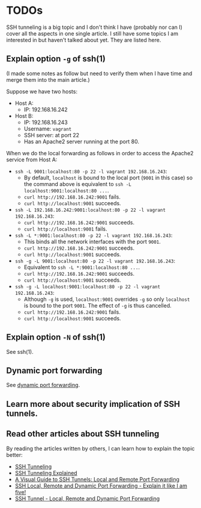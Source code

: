 # TODOs

SSH tunneling is a big topic and I don't think I have (probably nor can I) cover all the aspects in one single article. I still have some topics I am interested in but haven't talked about yet. They are listed here.

## Explain option `-g` of ssh(1)

(I made some notes as follow but need to verify them when I have time and merge them into the main article.)

Suppose we have two hosts:

- Host A:
  - IP: 192.168.16.242
- Host B:
  - IP: 192.168.16.243
  - Username: `vagrant`
  - SSH server: at port 22
  - Has an Apache2 server running at the port 80.

When we do the local forwarding as follows in order to access the Apache2 service from Host A:

- `ssh -L 9001:localhost:80 -p 22 -l vagrant 192.168.16.243`:
  - By default, `localhost` is bound to the local port (`9001` in this case) so the command above is equivalent to `ssh -L localhost:9001:localhost:80 ...`.
  - `curl http://192.168.16.242:9001` fails.
  - `curl http://localhost:9001` succeeds.
- `ssh -L 192.168.16.242:9001:localhost:80 -p 22 -l vagrant 192.168.16.243`:
  - `curl http://192.168.16.242:9001` succeeds.
  - `curl http://localhost:9001` fails.
- `ssh -L *:9001:localhost:80 -p 22 -l vagrant 192.168.16.243`:
  - This binds all the network interfaces with the port `9001`.
  - `curl http://192.168.16.242:9001` succeeds.
  - `curl http://localhost:9001` succeeds.
- `ssh -g -L 9001:localhost:80 -p 22 -l vagrant 192.168.16.243`:
  - Equivalent to `ssh -L *:9001:localhost:80 ...`.
  - `curl http://192.168.16.242:9001` succeeds.
  - `curl http://localhost:9001` succeeds.
- `ssh -g -L localhost:9001:localhost:80 -p 22 -l vagrant 192.168.16.243`:
  - Although `-g` is used, `localhost:9001` overrides `-g` so only `localhost` is bound to the port `9001`. The effect of `-g` is thus cancelled.
  - `curl http://192.168.16.242:9001` fails.
  - `curl http://localhost:9001` succeeds.

## Explain option `-N` of ssh(1)

See ssh(1).

## Dynamic port forwarding

See [dynamic port forwarding](https://en.wikipedia.org/wiki/Port_forwarding#Dynamic_port_forwarding).

## Learn more about security implication of SSH tunnels.

## Read other articles about SSH tunneling

By reading the articles written by others, I can learn how to explain the topic better:

- [SSH Tunneling](https://www.ssh.com/academy/ssh/tunneling)
- [SSH Tunneling Explained](https://goteleport.com/blog/ssh-tunneling-explained/)
- [A Visual Guide to SSH Tunnels: Local and Remote Port Forwarding](https://iximiuz.com/en/posts/ssh-tunnels/)
- [SSH Local, Remote and Dynamic Port Forwarding - Explain it like I am five!](https://erev0s.com/blog/ssh-local-remote-and-dynamic-port-forwarding-explain-it-i-am-five/)
- [SSH Tunnel - Local, Remote and Dynamic Port Forwarding](https://blog.jakuba.net/ssh-tunnel---local-remote-and-dynamic-port-forwarding/)
